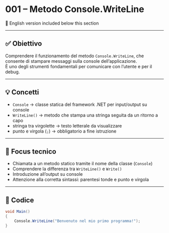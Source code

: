 # 001 – Metodo Console.WriteLine  
🔽 English version included below this section

---

## ✅ Obiettivo

Comprendere il funzionamento del metodo `Console.WriteLine`, che consente di stampare messaggi sulla console dell’applicazione.  
È uno degli strumenti fondamentali per comunicare con l’utente e per il debug.

---

## 💡 Concetti

- `Console` → classe statica del framework .NET per input/output su console
- `WriteLine()` → metodo che stampa una stringa seguita da un ritorno a capo
- stringa tra virgolette → testo letterale da visualizzare
- punto e virgola (`;`) → obbligatorio a fine istruzione

---

## 🧠 Focus tecnico

- Chiamata a un metodo statico tramite il nome della classe (`Console`)
- Comprendere la differenza tra `WriteLine()` e `Write()`
- Introduzione all’output su console
- Attenzione alla corretta sintassi: parentesi tonde e punto e virgola

---

## 📄 Codice

```csharp
void Main()
{
    Console.WriteLine("Benvenuto nel mio primo programma!");
}
